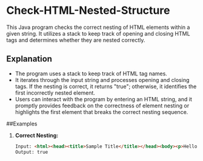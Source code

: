 # Check-HTML-Nested-Structure
This Java program checks the correct nesting of HTML elements within a given string. It utilizes a stack to keep track of opening and closing HTML tags and determines whether they are nested correctly.

## Explanation
* The program uses a stack to keep track of HTML tag names. 
* It iterates through the input string and processes opening and closing tags. If the nesting is correct, it returns "true"; otherwise, it identifies the first incorrectly nested element.
* Users can interact with the program by entering an HTML string, and it promptly provides feedback on the correctness of element nesting or highlights the first element that breaks the correct nesting sequence.

##Examples

1. **Correct Nesting:**
   ```html
   Input: <html><head><title>Sample Title</title></head><body><p>Hello, World!</p></body></html>
   Output: true

